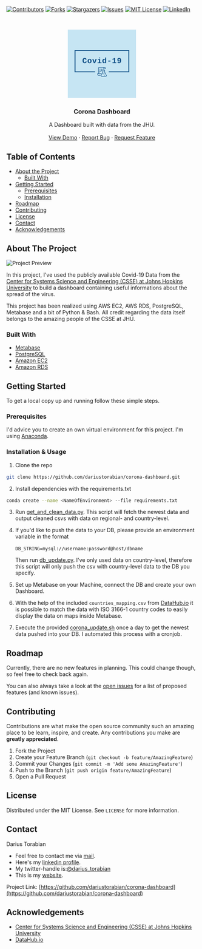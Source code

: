 
[![Contributors][contributors-shield]][contributors-url]
[![Forks][forks-shield]][forks-url]
[![Stargazers][stars-shield]][stars-url]
[![Issues][issues-shield]][issues-url]
[![MIT License][license-shield]][license-url]
[![LinkedIn][linkedin-shield]][linkedin-url]



<!-- PROJECT LOGO -->
<br />
<p align="center">
  <a href="https://github.com/dariustorabian/corona-dashboard">
    <img src="images/logo.png" alt="Logo" width="180" height="180">
  </a>

  <h3 align="center">Corona Dashboard</h3>

  <p align="center">
    A Dashboard built with data from the JHU.
    <br />
    <br />
    <a href="https://bitly.com/coronadt">View Demo</a>
    ·
    <a href="https://github.com/dariustorabian/corona-dashboard/issues">Report Bug</a>
    ·
    <a href="https://github.com/dariustorabian/corona-dashboard/issues">Request Feature</a>
  </p>
</p>



<!-- TABLE OF CONTENTS -->
## Table of Contents

* [About the Project](#about-the-project)
  * [Built With](#built-with)
* [Getting Started](#getting-started)
  * [Prerequisites](#prerequisites)
  * [Installation](#installation)
* [Roadmap](#roadmap)
* [Contributing](#contributing)
* [License](#license)
* [Contact](#contact)
* [Acknowledgements](#acknowledgements)



<!-- ABOUT THE PROJECT -->
## About The Project

![Project Preview](/images/intro.gif)


In this project, I've used the publicly available Covid-19 Data from the [Center for Systems Science and Engineering (CSSE) at Johns Hopkins University](https://github.com/CSSEGISandData/COVID-19) to build a dashboard containing useful informations about the spread of the virus.

This project has been realized using AWS EC2, AWS RDS, PostgreSQL, Metabase and a bit of Python & Bash. All credit regarding the data itself belongs to the amazing people of the CSSE at JHU.



### Built With

* [Metabase](https://www.metabase.com/)
* [PostgreSQL](https://www.postgresql.org/)
* [Amazon EC2](https://aws.amazon.com/de/ec2/)
* [Amazon RDS](https://aws.amazon.com/de/rds/)



<!-- GETTING STARTED -->
## Getting Started

To get a local copy up and running follow these simple steps.

### Prerequisites

I'd advice you to create an own virtual environment for this project. I'm using [Anaconda](https://anaconda.org/).


### Installation & Usage
 
1. Clone the repo
```sh
git clone https://github.com/dariustorabian/corona-dashboard.git
```
2. Install dependencies with the requirements.txt
```sh
conda create --name <NameOfEnvironment> --file requirements.txt
```

3. Run [get_and_clean_data.py](https://github.com/dariustorabian/corona-dashboard/src/get_and_glean_data.py). This script will fetch the newest data and output cleaned csvs with data on regional- and country-level.

4. If you'd like to push the data to your DB, please provide an environment variable in the format 

    ```DB_STRING=mysql://username:password@host/dbname```

    Then run [db_update.py](https://github.com/dariustorabian/corona-dashboard/src/db_update.py). I've only used data on country-level, therefore this script will only push the csv with country-level data to the DB you specify.

5. Set up Metabase on your Machine, connect the DB and create your own Dashboard.

6. With the help of the included ```countries_mapping.csv``` from [DataHub.io](https://datahub.io/core/country-list) it is possible to match the data with ISO 3166-1 country codes to easily display the data on maps inside Metabase.

7. Execute the provided [corona_update.sh](https://github.com/dariustorabian/corona-dashboard/src/corona_update.sh) once a day to get the newest data pushed into your DB. I automated this process with a cronjob.


<!-- ROADMAP -->
## Roadmap

Currently, there are no new features in planning. This could change though, so feel free to check back again.

You can also always take a look at the [open issues](https://github.com/dariustorabian/corona-dashboard/issues) for a list of proposed features (and known issues).



<!-- CONTRIBUTING -->
## Contributing

Contributions are what make the open source community such an amazing place to be learn, inspire, and create. Any contributions you make are **greatly appreciated**.

1. Fork the Project
2. Create your Feature Branch (`git checkout -b feature/AmazingFeature`)
3. Commit your Changes (`git commit -m 'Add some AmazingFeature'`)
4. Push to the Branch (`git push origin feature/AmazingFeature`)
5. Open a Pull Request



<!-- LICENSE -->
## License

Distributed under the MIT License. See `LICENSE` for more information.



<!-- CONTACT -->
## Contact

Darius Torabian

* Feel free to contact me via [mail](mailto:darius.torabian@gmail.com).
* Here's my [linkedin profile](linkedin-url).
* My twitter-handle is:[@darius_torabian](https://twitter.com/darius_torabian)
* This is my [website](https://dariustorabian.de).

Project Link: [https://github.com/dariustorabian/corona-dashboard](https://github.com/dariustorabian/corona-dashboard)



<!-- ACKNOWLEDGEMENTS -->
## Acknowledgements

* [Center for Systems Science and Engineering (CSSE) at Johns Hopkins University](https://github.com/CSSEGISandData/COVID-19)
* [DataHub.io](https://datahub.io/core/country-list)





<!-- MARKDOWN LINKS & IMAGES -->
<!-- https://www.markdownguide.org/basic-syntax/#reference-style-links -->
[contributors-shield]: https://img.shields.io/github/contributors/dariustorabian/corona-dashboard.svg?style=flat-square
[contributors-url]: https://github.com/dariustorabian/corona-dashboard/graphs/contributors
[forks-shield]: https://img.shields.io/github/forks/dariustorabian/corona-dashboard.svg?style=flat-square
[forks-url]: https://github.com/dariustorabian/corona-dashboard/network/members
[stars-shield]: https://img.shields.io/github/stars/dariustorabian/corona-dashboard.svg?style=flat-square
[stars-url]: https://github.com/dariustorabian/corona-dashboard/stargazers
[issues-shield]: https://img.shields.io/github/issues/dariustorabian/corona-dashboard.svg?style=flat-square
[issues-url]: https://github.com/dariustorabian/corona-dashboard/issue
[license-shield]: https://img.shields.io/github/license/dariustorabian/corona-dashboard.svg?style=flat-square
[license-url]: https://github.com/dariustorabian/corona-dashboard/LICENSE.txt
[linkedin-shield]: https://img.shields.io/badge/-LinkedIn-black.svg?style=flat-square&logo=linkedin&colorB=555
[linkedin-url]: www.linkedin.com/in/dariustorabian
[product-screenshot]: images/screenshot.png